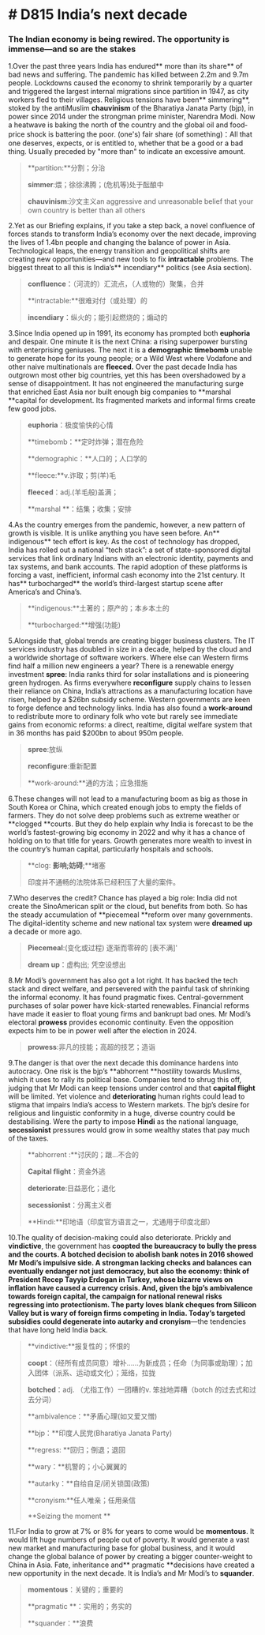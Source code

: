 # # D815 India’s next decade
### **The Indian economy is being rewired. The opportunity is immense—and so are the stakes**
1.Over the past three years India has endured** more than its share** of bad news and suffering. The pandemic has killed between 2.2m and 9.7m people. Lockdowns caused the economy to shrink temporarily by a quarter and triggered the largest internal migrations since partition in 1947, as city workers fled to their villages. Religious tensions have been** simmering**, stoked by the anti­Muslim **chauvinism** of the Bharatiya Janata Party (bjp), in power since 2014 under the strongman prime minister, Narendra Modi. Now a heatwave is baking the north of the country and the global oil­ and food­price shock is battering the poor.
(one's) fair share (of something)：All that one deserves, expects, or is entitled to, whether that be a good or a bad thing. Usually preceded by "more than" to indicate an excessive amount.

> **partition:**分割；分治
 > 
> **simmer**:煨；徐徐沸腾；(危机等)处于酝酿中
 > 
> **chauvinism**:沙文主义an aggressive and unreasonable belief that your own country is better than all others
 > 

2.Yet as our Briefing explains, if you take a step back, a novel confluence of forces stands to transform India’s economy over the next decade, improving the lives of 1.4bn people and changing the balance of power in Asia. Technological leaps, the energy transition and geopolitical shifts are creating new opportunities—and new tools to fix **intractable** problems. The biggest threat to all this is India’s** incendiary** politics (see Asia section).

> **confluence**：（河流的）汇流点，（人或物的）聚集，合并
 > 
> **intractable:**很难对付（或处理）的
 > 
> **incendiary**：纵火的；能引起燃烧的；煽动的
 > 

3.Since India opened up in 1991, its economy has prompted both **euphoria** and despair. One minute it is the next China: a rising superpower bursting with enterprising geniuses. The next it is a **demographic** **time­bomb** unable to generate hope for its young people; or a Wild West where Vodafone and other naive multinationals are **fleeced.** Over the past decade India has outgrown most other big countries, yet this has been overshadowed by a sense of disappointment. It has not engineered the manufacturing surge that enriched East Asia nor built enough big companies to **marshal **capital for development. Its fragmented markets and informal firms create few good jobs.

> **euphoria**：极度愉快的心情
 > 
> **time­bomb：**定时炸弹；潜在危险
 > 
> **demographic：**人口的；人口学的
 > 
> **fleece:**v.诈取；剪(羊)毛
 > 
> **fleeced**：adj.(羊毛般)盖满；
 > 
> **marshal **：结集；收集；安排
 > 

4.As the country emerges from the pandemic, however, a new pattern of growth is visible. It is unlike anything you have seen before. An** indigenous** tech effort is key. As the cost of technology has dropped, India has rolled out a national “tech stack”: a set of state-­sponsored digital services that link ordinary Indians with an electronic identity, payments and tax systems, and bank accounts. The rapid adoption of these platforms is forcing a vast, inefficient, informal cash economy into the 21st century. It has** turbocharged** the world’s third-­largest startup scene after America’s and China’s.

> **indigenous:**土著的；原产的；本乡本土的
 > 
> **turbocharged:**增强(功能)
 > 

5.Alongside that, global trends are creating bigger business clusters. The IT services industry has doubled in size in a decade, helped by the cloud and a worldwide shortage of software workers. Where else can Western firms find half a million new engineers a year? There is a renewable energy investment **spree**: India ranks third for solar installations and is pioneering green hydrogen. As firms everywhere **reconfigure** supply chains to lessen their reliance on China, India’s attractions as a manufacturing location have risen, helped by a $26bn subsidy scheme. Western governments are keen to forge defence and technology links. India has also found a **work-around** to redistribute more to ordinary folk who vote but rarely see immediate gains from economic reforms: a direct, real­time, digital welfare system that in 36 months has paid $200bn to about 950m people.

> **spree**:放纵
 > 
> **reconfigure**:重新配置
 > 
> **work-around:**通的方法；应急措施
 > 

6.These changes will not lead to a manufacturing boom as big as those in South Korea or China, which created enough jobs to empty the fields of farmers. They do not solve deep problems such as extreme weather or **clogged **courts. But they do help explain why India is forecast to be the world’s fastest-­growing big economy in 2022 and why it has a chance of holding on to that title for years. Growth generates more wealth to invest in the country’s human capital, particularly hospitals and schools.

> **clog: **影响;妨碍**;**堵塞
 > 
> 印度并不通畅的法院体系已经积压了大量的案件。
 > 

7.Who deserves the credit? Chance has played a big role: India did not create the Sino­American split or the cloud, but benefits from both. So has the steady accumulation of **piecemeal **reform over many governments. The digital­-identity scheme and new national tax system were **dreamed up** a decade or more ago.

> **Piecemeal**:(变化或过程) 逐渐而零碎的 [表不满]'
 > 
> **dream up**：虚构出; 凭空设想出
 > 

8.Mr Modi’s government has also got a lot right. It has backed the tech stack and direct welfare, and persevered with the painful task of shrinking the informal economy. It has found pragmatic fixes. Central­-government purchases of solar power have kick­-started renewables. Financial reforms have made it easier to float young firms and bankrupt bad ones. Mr Modi’s electoral **prowess** provides economic continuity. Even the opposition expects him to be in power well after the election in 2024.

> **prowess**:非凡的技能；高超的技艺；造诣
 > 

9.The danger is that over the next decade this dominance hardens into autocracy. One risk is the bjp’s **abhorrent **hostility towards Muslims, which it uses to rally its political base. Companies tend to shrug this off, judging that Mr Modi can keep tensions under control and that **capital flight** will be limited. Yet violence and **deteriorating** human rights could lead to stigma that impairs India’s access to Western markets. The bjp’s desire for religious and linguistic conformity in a huge, diverse country could be destabilising. Were the party to impose **Hindi** as the national language, **secessionist** pressures would grow in some wealthy states that pay much of the taxes.

> **abhorrent :**讨厌的；跟…不合的
 > 
> **Capital flight**：资金外逃
 > 
> **deteriorate**:日益恶化；退化
 > 
> **secessionist**：分离主义者
 > 
> **Hindi:**印地语（印度官方语言之一，尤通用于印度北部）
 > 

10.The quality of decision-­making could also deteriorate. Prickly and **vindictive**, the government has **co­opted **the bureaucracy to bully the press and the courts. A **botched **decision to abolish bank notes in 2016 showed Mr Modi’s impulsive side. A strongman lacking checks and balances can eventually endanger not just democracy, but also the economy: think of President Recep Tayyip Erdogan in Turkey, whose bizarre views on inflation have caused a currency crisis. And, given the **bjp**’s **ambivalence** towards foreign capital, the campaign for national renewal risks **regressing** into protectionism. The party loves blank cheques from Silicon Valley but is** wary** of foreign firms competing in India. Today’s targeted subsidies could degenerate into **autarky** and** cronyism**—the tendencies that have long held India back.

> **vindictive:**报复性的；怀恨的
 > 
> **coopt**：（经所有成员同意）增补……为新成员；任命（为同事或助理）；加入团体（派系、运动或文化）；笼络，拉拢
 > 
> **botched**：adj. （尤指工作）一团糟的v. 笨拙地弄糟（botch 的过去式和过去分词）
 > 
> **ambivalence：**矛盾心理(如又爱又憎)
 > 
> **bjp：**印度人民党(Bharatiya Janata Party)
 > 
> **regress: **回归；倒退；退回
 > 
> **wary：**机警的；小心翼翼的
 > 
> **autarky：**自给自足/闭关锁国(政策)
 > 
> **cronyism:**任人唯亲；任用亲信
 > 
> **Seizing the moment **
 > 

11.For India to grow at 7% or 8% for years to come would be **momentous**. It would lift huge numbers of people out of poverty. It would generate a vast new market and manufacturing base for global business, and it would change the global balance of power by creating a bigger counter-weight to China in Asia. Fate, inheritance and** pragmatic **decisions have created a new opportunity in the next decade. It is India’s and Mr Modi’s to **squander**.

> **momentous**：关键的；重要的
 > 
> **pragmatic **：实用的；务实的
 > 
> **squander：**浪费
 > 

